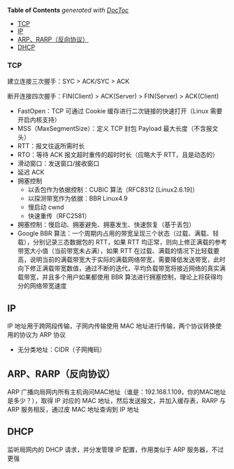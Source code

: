 <!-- START doctoc generated TOC please keep comment here to allow auto update -->
<!-- DON'T EDIT THIS SECTION, INSTEAD RE-RUN doctoc TO UPDATE -->
**Table of Contents**  *generated with [DocToc](https://github.com/thlorenz/doctoc)*

  - [TCP](#tcp)
- [IP](#ip)
- [ARP、RARP（反向协议）](#arprarp%E5%8F%8D%E5%90%91%E5%8D%8F%E8%AE%AE)
- [DHCP](#dhcp)

<!-- END doctoc generated TOC please keep comment here to allow auto update -->

### TCP

建立连接三次握手：SYC > ACK/SYC > ACK

断开连接四次握手：FIN(Client) > ACK(Server) > FIN(Server) > ACK(Client)

- FastOpen：TCP 可通过 Cookie 缓存进行二次链接的快速打开（Linux 需要开启内核支持）
- MSS（MaxSegmentSize）：定义 TCP 封包 Payload 最大长度（不含报文头）
- RTT：报文往返所需时长
- RTO：等待 ACK 报文超时重传的超时时长（应略大于 RTT，且是动态的）
- 滑动窗口：发送窗口/接收窗口
- 延迟 ACK
- 拥塞控制
  - 以丢包作为依据控制：CUBIC 算法（RFC8312 [Linux2.6.19]）
  - 以探测带宽作为依据：BBR Linux4.9
  - 慢启动 cwnd
  - 快速重传（RFC2581）
- 拥塞控制：慢启动、拥塞避免、拥塞发生、快速恢复（基于丢包）
- Google BBR 算法：一个周期内占用的带宽呈现三个状态（过载、满载、轻载），分别记录三态数据包的 RTT，如果 RTT 均正常，则向上修正满载的参考带宽大小值（当前带宽未占满），如果 RTT 在过载、满载的情况下比轻载要高，说明当前的满载带宽大于实际的满载网络带宽，需要降低发送带宽，此时向下修正满载带宽数值，通过不断的迭代，平均负载带宽将接近网络的真实满载带宽，并且多个用户如果都使用 BBR 算法进行拥塞控制，理论上将获得均分的网络带宽速度

## IP

IP 地址用于跨网段传输，子网内传输使用 MAC 地址进行传输，两个协议转换使用的协议为 ARP 协议

- 无分类地址：CIDR（子网掩码）

## ARP、RARP（反向协议）

ARP 广播向局网内所有主机询问MAC地址（谁是：192.168.1.109，你的MAC地址是多少？），取得 IP 对应的 MAC 地址，然后发送报文，并加入缓存表，RARP 与 ARP 服务相反，通过皮 MAC 地址查询到 IP 地址

## DHCP

监听局网内的 DHCP 请求，并分发管理 IP 配置，作用类似于 ARP 服务器，不过更强
